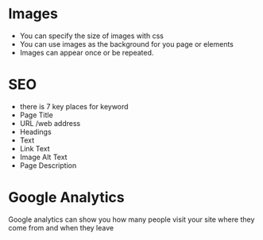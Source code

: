 # Images
* You can specify the size of images with css
* You can use images as the background for you page or elements
* Images can appear once or be repeated.

# SEO
* there is 7 key places for keyword
* Page Title
* URL /web address
* Headings
* Text
* Link Text
* Image Alt Text
* Page Description

# Google Analytics 
Google analytics can show you how many people visit your site where they come from and when they leave